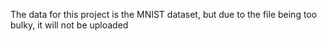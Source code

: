 The data for this project is the MNIST dataset, but due to the file being too bulky, it will not be uploaded
